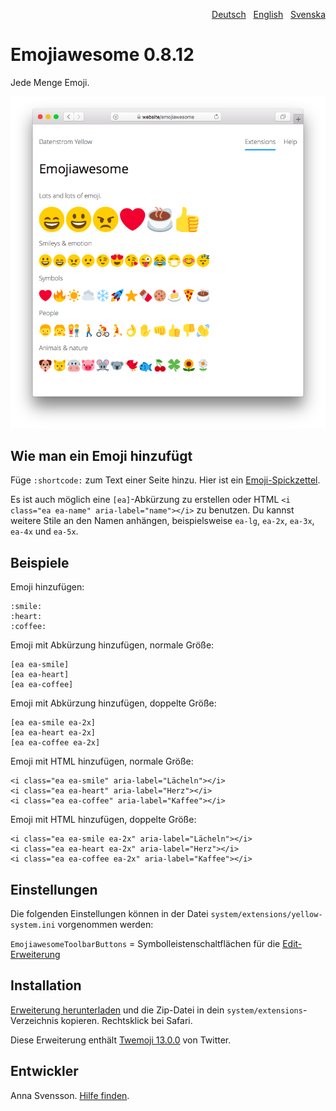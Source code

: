 <p align="right"><a href="README-de.md">Deutsch</a> &nbsp; <a href="README.md">English</a> &nbsp; <a href="README-sv.md">Svenska</a></p>

# Emojiawesome 0.8.12

Jede Menge Emoji.

![Bildschirmfoto](emojiawesome-screenshot.png?raw=true)

## Wie man ein Emoji hinzufügt

Füge `:shortcode:` zum Text einer Seite hinzu. Hier ist ein [Emoji-Spickzettel](https://github.com/ikatyang/emoji-cheat-sheet). 

Es ist auch möglich eine `[ea]`-Abkürzung zu erstellen oder HTML `<i class="ea ea-name" aria-label="name"></i>` zu benutzen. Du kannst weitere Stile an den Namen anhängen, beispielsweise `ea-lg`, `ea-2x`, `ea-3x`, `ea-4x` und `ea-5x`.

## Beispiele

Emoji hinzufügen:

    :smile: 
    :heart: 
    :coffee:

Emoji mit Abkürzung hinzufügen, normale Größe:

    [ea ea-smile]
    [ea ea-heart]
    [ea ea-coffee]

Emoji mit Abkürzung hinzufügen, doppelte Größe:
    
    [ea ea-smile ea-2x]
    [ea ea-heart ea-2x]
    [ea ea-coffee ea-2x]

Emoji mit HTML hinzufügen, normale Größe:

    <i class="ea ea-smile" aria-label="Lächeln"></i>
    <i class="ea ea-heart" aria-label="Herz"></i>
    <i class="ea ea-coffee" aria-label="Kaffee"></i>

Emoji mit HTML hinzufügen, doppelte Größe:

    <i class="ea ea-smile ea-2x" aria-label="Lächeln"></i>
    <i class="ea ea-heart ea-2x" aria-label="Herz"></i>
    <i class="ea ea-coffee ea-2x" aria-label="Kaffee"></i>

## Einstellungen

Die folgenden Einstellungen können in der Datei `system/extensions/yellow-system.ini` vorgenommen werden:

`EmojiawesomeToolbarButtons` = Symbolleistenschaltflächen für die [Edit-Erweiterung](https://github.com/annaesvensson/yellow-edit/tree/main/README-de.md)  

## Installation

[Erweiterung herunterladen](https://github.com/annaesvensson/yellow-emojiawesome/archive/main.zip) und die Zip-Datei in dein `system/extensions`-Verzeichnis kopieren. Rechtsklick bei Safari.

Diese Erweiterung enthält [Twemoji 13.0.0](https://github.com/twitter/twemoji) von Twitter.

## Entwickler

Anna Svensson. [Hilfe finden](https://datenstrom.se/de/yellow/help/).
